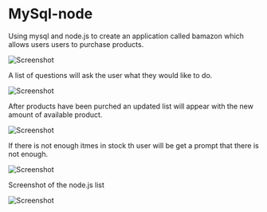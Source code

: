 # MySql-node

Using mysql and node.js to create an application called bamazon which allows users users to purchase products. 

![Screenshot](productlist.png)

A list of questions will ask the user what they would like to do. 

![Screenshot](questions.png)

After products have been purched an updated list will appear with the new amount of available product. 

![Screenshot](updatedlist.png)

If there is not enough itmes in stock th user will be get a prompt that there is not enough. 

![Screenshot](nostock.png)


Screenshot of the node.js list

![Screenshot](nodelist.png)







